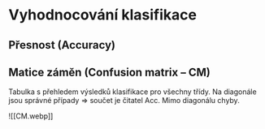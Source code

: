 # Vyhodnocování klasifikace

## Přesnost (Accuracy)

## Matice záměn (Confusion matrix – CM)
Tabulka s přehledem výsledků klasifikace pro všechny třídy. Na diagonále jsou správné případy => součet je čitatel Acc. Mimo diagonálu chyby.

![[CM.webp]]
